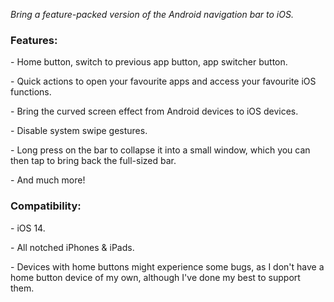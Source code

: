 _Bring a feature-packed version of the Android navigation bar to iOS._

### Features:

\- Home button, switch to previous app button, app switcher button.  

\- Quick actions to open your favourite apps and access your favourite iOS functions.  

\- Bring the curved screen effect from Android devices to iOS devices.  

\- Disable system swipe gestures.  

\- Long press on the bar to collapse it into a small window, which you can then tap to bring back the full-sized bar.  

\- And much more!

### Compatibility:

\- iOS 14.  

\- All notched iPhones & iPads.  

\- Devices with home buttons might experience some bugs, as I don't have a home button device of my own, although I've done my best to support them.
